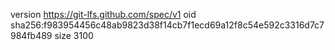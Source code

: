 version https://git-lfs.github.com/spec/v1
oid sha256:f983954456c48ab9823d38f14cb7f1ecd69a12f8c54e592c3316d7c7984fb489
size 3100
